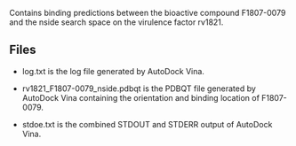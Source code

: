 Contains binding predictions between the bioactive compound F1807-0079 and the nside search space on the virulence factor rv1821.

## Files

- log.txt is the log file generated by AutoDock Vina.

- rv1821_F1807-0079_nside.pdbqt is the PDBQT file generated by AutoDock Vina containing the orientation and binding location of F1807-0079.

- stdoe.txt is the combined STDOUT and STDERR output of AutoDock Vina.

